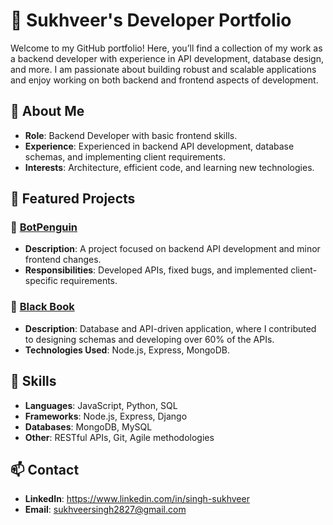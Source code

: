 # 💼 Sukhveer's Developer Portfolio

Welcome to my GitHub portfolio! Here, you’ll find a collection of my work as a backend developer with experience in API development, database design, and more. I am passionate about building robust and scalable applications and enjoy working on both backend and frontend aspects of development.

## 📜 About Me

- **Role**: Backend Developer with basic frontend skills.
- **Experience**: Experienced in backend API development, database schemas, and implementing client requirements.
- **Interests**: Architecture, efficient code, and learning new technologies.

## 📂 Featured Projects

### 🔹 [BotPenguin](https://app.botpenguin.com/authentication?u=https:%2F%2Fbotpenguin.com%2F)
- **Description**: A project focused on backend API development and minor frontend changes.
- **Responsibilities**: Developed APIs, fixed bugs, and implemented client-specific requirements.

### 🔹 [Black Book](https://www.officialblackbook.com/home)
- **Description**: Database and API-driven application, where I contributed to designing schemas and developing over 60% of the APIs.
- **Technologies Used**: Node.js, Express, MongoDB.

## 🔧 Skills

- **Languages**: JavaScript, Python, SQL
- **Frameworks**: Node.js, Express, Django
- **Databases**: MongoDB, MySQL
- **Other**: RESTful APIs, Git, Agile methodologies

## 📫 Contact

- **LinkedIn**: https://www.linkedin.com/in/singh-sukhveer
- **Email**: sukhveersingh2827@gmail.com
